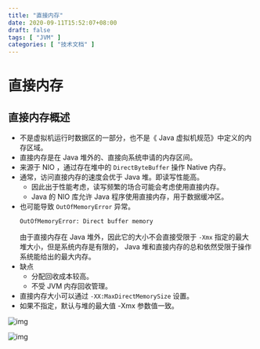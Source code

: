 ```yaml
---
title: "直接内存"
date: 2020-09-11T15:52:07+08:00
draft: false
tags: [ "JVM" ]
categories: [ "技术文档" ]
---
```

# 直接内存

## 直接内存概述

- 不是虚拟机运行时数据区的一部分，也不是《 Java 虚拟机规范》中定义的内存区域。
- 直接内存是在 Java 堆外的、直接向系统申请的内存区间。
- 来源于 NIO ，通过存在堆中的 `DirectByteBuffer` 操作 Native 内存。
- 通常，访问直接内存的速度会优于 Java 堆。即读写性能高。
  - 因此出于性能考虑，读写频繁的场合可能会考虑使用直接内存。
  - Java 的 NIO 库允许 Java 程序使用直接内存，用于数据缓冲区。
- 也可能导致 `OutOfMemoryError` 异常。
  ```
  OutOfMemoryError: Direct buffer memory
  ```
  由于直接内存在 Java 堆外，因此它的大小不会直接受限于 `-Xmx` 指定的最大堆大小，但是系统内存是有限的， Java 堆和直接内存的总和依然受限于操作系统能给出的最大内存。
- 缺点
  - 分配回收成本较高。
  - 不受 JVM 内存回收管理。
- 直接内存大小可以通过 `-XX:MaxDirectMemorySize` 设置。
- 如果不指定，默认与堆的最大值 -Xmx 参数值一致。

![img](/img/直接内存001.png)

![img](/img/直接内存002.png)

